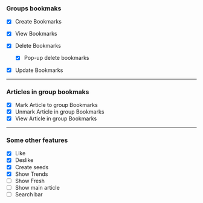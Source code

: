 ### Groups bookmaks

- [x] Create Bookmarks
- [x] View Bookmarks
- [x] Delete Bookmarks

  - [x] Pop-up delete bookmarks

- [x] Update Bookmarks

---

### Articles in group bookmaks

- [x] Mark Article to group Bookmarks
- [x] Unmark Article in group Bookmarks
- [x] View Article in group Bookmarks

---

### Some other features

- [x] Like
- [x] Deslike
- [x] Create seeds
- [x] Show Trends
- [ ] Show Fresh
- [ ] Show main article
- [ ] Search bar
